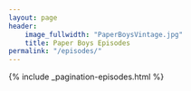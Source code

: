 ```yaml
---
layout: page
header:
    image_fullwidth: "PaperBoysVintage.jpg"
    title: Paper Boys Episodes
permalink: "/episodes/"
---
```


<div class="row">
<div class="small-12 columns t10">
    {% include _pagination-episodes.html %}
</div><!-- /.medium-7.columns -->
</div>
